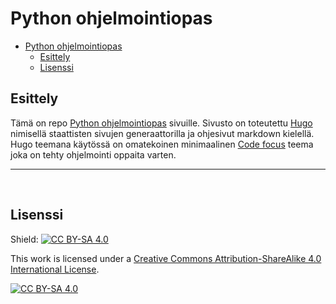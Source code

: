 # Python ohjelmointiopas

- [Python ohjelmointiopas](#python-ohjelmointiopas)
  - [Esittely](#esittely)
  - [Lisenssi](#lisenssi)


## Esittely

Tämä on repo [Python ohjelmointiopas](https://pasiosterman.github.io/python-ohjelmointiopas/) sivuille. Sivusto on toteutettu [Hugo](https://gohugo.io/) nimisellä staattisten sivujen generaattorilla ja ohjesivut markdown kielellä. Hugo teemana käytössä on omatekoinen minimaalinen [Code focus](https://github.com/pasiosterman/code-focus) teema joka on tehty ohjelmointi oppaita varten. 



***
&nbsp;&nbsp;

## Lisenssi

Shield: [![CC BY-SA 4.0][cc-by-sa-shield]][cc-by-sa]

This work is licensed under a
[Creative Commons Attribution-ShareAlike 4.0 International License][cc-by-sa].

[![CC BY-SA 4.0][cc-by-sa-image]][cc-by-sa]

[cc-by-sa]: http://creativecommons.org/licenses/by-sa/4.0/
[cc-by-sa-image]: https://licensebuttons.net/l/by-sa/4.0/88x31.png
[cc-by-sa-shield]: https://img.shields.io/badge/License-CC%20BY--SA%204.0-lightgrey.svg
